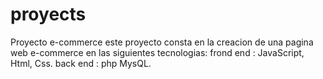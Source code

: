 # proyects
Proyecto e-commerce 
este proyecto consta en la creacion de una pagina web e-commerce
en las siguientes tecnologias: 
frond end : JavaScript, Html, Css.
back end : php MysQL.
